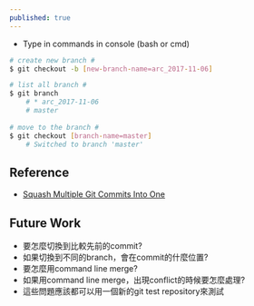 ```yaml
---
published: true
---
```

* Type in commands in console (bash or cmd)

```bash
# create new branch #
$ git checkout -b [new-branch-name=arc_2017-11-06]

# list all branch #
$ git branch
	# * arc_2017-11-06
	# master
    
# move to the branch #
$ git checkout [branch-name=master]
    # Switched to branch 'master'
```

## Reference
* [Squash Multiple Git Commits Into One]({{site.url}}{{site.baseurl}}/squash-multiple-git-commits-into-one.html)

## Future Work
* 要怎麼切換到比較先前的commit?
* 如果切換到不同的branch，會在commit的什麼位置?
* 要怎麼用command line merge?
* 如果用command line merge，出現conflict的時候要怎麼處理?
* 這些問題應該都可以用一個新的git test repository來測試
